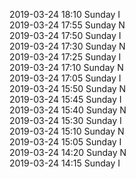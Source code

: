 2019-03-24 18:10 Sunday  I  
2019-03-24 17:55 Sunday  N  
2019-03-24 17:50 Sunday  I  
2019-03-24 17:30 Sunday  N  
2019-03-24 17:25 Sunday  I  
2019-03-24 17:10 Sunday  N  
2019-03-24 17:05 Sunday  I  
2019-03-24 15:50 Sunday  N  
2019-03-24 15:45 Sunday  I  
2019-03-24 15:40 Sunday  N  
2019-03-24 15:30 Sunday  I  
2019-03-24 15:10 Sunday  N  
2019-03-24 15:05 Sunday  I  
2019-03-24 14:20 Sunday  N  
2019-03-24 14:15 Sunday  I  
